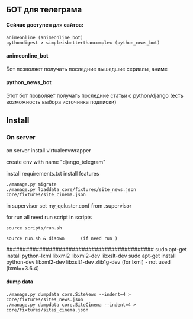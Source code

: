 ## БОТ для телеграма

#### Сейчас доступен для сайтов:
    animeonline (animeonline_bot)
    pythondigest и simpleisbetterthancomplex (python_news_bot)
    

#### animeonline_bot
Бот позволяет получать последние вышедшие сериалы, аниме

#### python_news_bot
Этот бот позволяет получать последние статьи с python/django 
(есть возможность выбора источника подписки)


## Install

### On server

on server install virtualenvwrapper


create env with name "django_telegram"

install requirements.txt
install features

    ./manage.py migrate
    ./manage.py loaddata core/fixtures/site_news.json core/fixtures/site_cinema.json

in supervisor set my_qcluster.conf from .supervisor
    
for run all need run script in scripts

    
    source scripts/run.sh
    
    source run.sh & disown      (if need run )

    

############################################# 
    sudo apt-get install python-lxml  libxml2  libxml2-dev libxslt-dev
    sudo apt-get install python-dev libxml2-dev libxslt1-dev zlib1g-dev
    (for lxml) - not used    (lxml==3.6.4)


#### dump data

    ./manage.py dumpdata core.SiteNews --indent=4 > core/fixtures/sites_news.json
    ./manage.py dumpdata core.SiteCinema --indent=4 > core/fixtures/sites_cinema.json